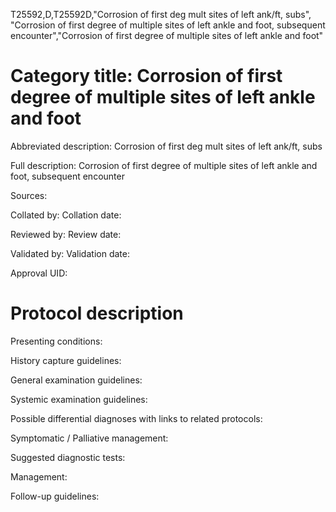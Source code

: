 T25592,D,T25592D,"Corrosion of first deg mult sites of left ank/ft, subs", "Corrosion of first degree of multiple sites of left ankle and foot, subsequent encounter","Corrosion of first degree of multiple sites of left ankle and foot"
# Category title: Corrosion of first degree of multiple sites of left ankle and foot

Abbreviated description: Corrosion of first deg mult sites of left ank/ft, subs

Full description: Corrosion of first degree of multiple sites of left ankle and foot, subsequent encounter

Sources:

Collated by:
Collation date:

Reviewed by:
Review date:

Validated by:
Validation date:

Approval UID:

# Protocol description

Presenting conditions:

History capture guidelines:

General examination guidelines:

Systemic examination guidelines:

Possible differential diagnoses with links to related protocols:

Symptomatic / Palliative management:

Suggested diagnostic tests:

Management:

Follow-up guidelines:

